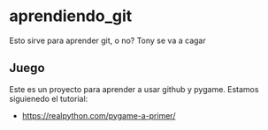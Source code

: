 # aprendiendo_git

Esto sirve para aprender git, o no?
Tony se va a cagar


## Juego
Este es un proyecto para aprender a usar github y pygame.
Estamos siguienedo el tutorial:

- https://realpython.com/pygame-a-primer/